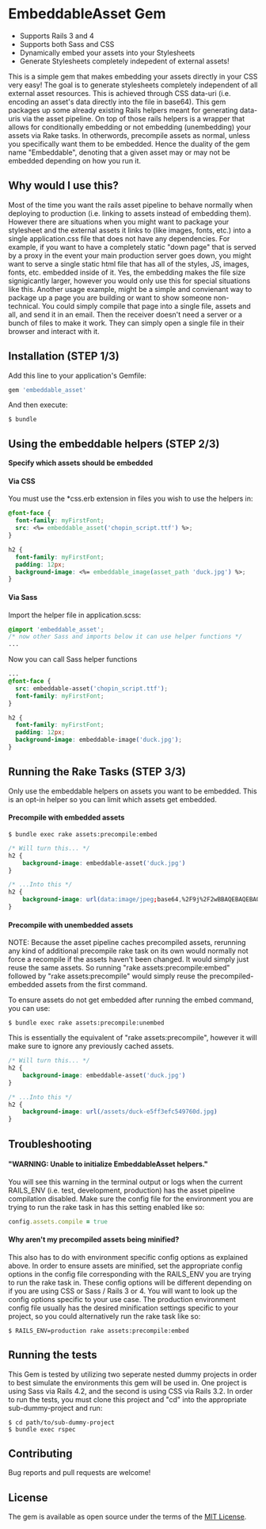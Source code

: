 # EmbeddableAsset Gem
 - Supports Rails 3 and 4
 - Supports both Sass and CSS
 - Dynamically embed your assets into your Stylesheets
 - Generate Stylesheets completely indepedent of external assets!


This is a simple gem that makes embedding your assets directly in your CSS very easy!
The goal is to generate stylesheets completely independent of all external asset resources.
This is achieved through CSS data-uri (i.e. encoding an asset's data directly into the file in base64).
This gem packages up some already existing Rails helpers meant for generating data-uris via the asset pipeline.
On top of those rails helpers is a wrapper that allows for conditionally embedding or not embedding (unembedding) your assets via Rake tasks.
In otherwords, precompile assets as normal, unless you specifically want them to be embedded. Hence the duality of the gem name "Embeddable",
denoting that a given asset may or may not be embedded depending on how you run it.


## Why would I use this?
Most of the time you want the rails asset pipeline to behave normally when deploying to production (i.e. linking to assets instead of embedding them).
However there are situations when you might want to package your stylesheet and the external assets it links to (like images, fonts, etc.) into
a single application.css file that does not have any dependencies. For example, if you want to have a completely static "down page"
that is served by a proxy in the event your main production server goes down, you might want to serve a single static html file that has all of the
styles, JS, images, fonts, etc. embedded inside of it. Yes, the embedding makes the file size signigicantly larger, however you would only use this for
special situations like this. Another usage example, might be a simple and convienant way to package up a page you are building or want to show someone non-technical.
You could simply compile that page into a single file, assets and all, and send it in an email. Then the receiver doesn't need a server or a bunch of files to make it work.
They can simply open a single file in their browser and interact with it.



## Installation (STEP 1/3)

Add this line to your application's Gemfile:

```ruby
gem 'embeddable_asset'
```

And then execute:

    $ bundle

## Using the embeddable helpers (STEP 2/3)
**Specify which assets should be embedded**

#### Via CSS
You must use the *css.erb extension in files you wish to use the helpers in:

```css
@font-face {
  font-family: myFirstFont;
  src: <%= embeddable_asset('chopin_script.ttf') %>;
}

h2 {
  font-family: myFirstFont;
  padding: 12px;
  background-image: <%= embeddable_image(asset_path 'duck.jpg') %>;
}
```


#### Via Sass
Import the helper file in application.scss:

```css
@import 'embeddable_asset';
/* now other Sass and imports below it can use helper functions */
...
```

Now you can call Sass helper functions
```css
...
@font-face {
  src: embeddable-asset('chopin_script.ttf');
  font-family: myFirstFont;
}

h2 {
  font-family: myFirstFont;
  padding: 12px;
  background-image: embeddable-image('duck.jpg');
}
```

## Running the Rake Tasks (STEP 3/3)
Only use the embeddable helpers on assets you want to be embedded.
This is an opt-in helper so you can limit which assets get embedded.


#### Precompile with embedded assets

    $ bundle exec rake assets:precompile:embed

```css
/* Will turn this... */
h2 {
	background-image: embeddable-asset('duck.jpg')
}

/* ...Into this */
h2 {
	background-image: url(data:image/jpeg;base64,%2F9j%2F2wBBAQEBAQEBAQ...)
}
```

#### Precompile with unembedded assets
NOTE: Because the asset pipeline caches precompiled assets, rerunning any kind of additional precompile rake task on its own would normally not force a recompile if the assets haven't been changed.
It would simply just reuse the same assets. So running "rake assets:precompile:embed" followed by "rake assets:precompile"
would simply reuse the precompiled-embedded assets from the first command.

To ensure assets do not get embedded after running the embed command, you can use:

	$ bundle exec rake assets:precompile:unembed

This is essentially the equivalent of "rake assets:precompile", however it will make sure to ignore any previously cached assets.

```css
/* Will turn this... */
h2 {
	background-image: embeddable-asset('duck.jpg')
}

/* ...Into this */
h2 {
	background-image: url(/assets/duck-e5ff3efc549760d.jpg)
}
```



## Troubleshooting
#### "WARNING: Unable to initialize EmbeddableAsset helpers."
You will see this warning in the terminal output or logs when
the current RAILS_ENV (i.e. test, development, production) has the
asset pipeline compilation disabled. Make sure the config file for the environment you are trying to run the rake task in has this setting
enabled like so:

```ruby
config.assets.compile = true
```

#### Why aren't my precompiled assets being minified?
This also has to do with environment specific config options as explained above. In order to ensure assets are minified, set the appropriate config options in the config file corresponding with the RAILS_ENV you are trying to run the rake task in. These config options will be different depending on if you are using CSS or Sass / Rails 3 or 4. You will want to look up the config options specific to your use case. The production environment config file usually has the desired minification settings specific to your project, so you could alternatively run the rake task like so:

    $ RAILS_ENV=production rake assets:precompile:embed


## Running the tests
This Gem is tested by utilizing two seperate nested dummy projects in order
to best simulate the environments this gem will be used in.
One project is using Sass via Rails 4.2, and the second is using CSS via Rails 3.2.
In order to run the tests, you must clone this project and "cd" into the appropriate sub-dummy-project and run:

	$ cd path/to/sub-dummy-project
    $ bundle exec rspec


## Contributing
Bug reports and pull requests are welcome!


## License
The gem is available as open source under the terms of the [MIT License](http://opensource.org/licenses/MIT).
